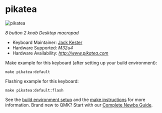 # pikatea

![pikatea](https://imgur.com/UpcSHLi)

*8 button 2 knob Desktop macropad*

* Keyboard Maintainer: [Jack Kester](https://github.com/yourusername)
* Hardware Supported: *M32u4*
* Hardware Availability: *http://www.pikatea.com*

Make example for this keyboard (after setting up your build environment):

    make pikatea:default

Flashing example for this keyboard:

    make pikatea:default:flash

See the [build environment setup](https://docs.qmk.fm/#/getting_started_build_tools) and the [make instructions](https://docs.qmk.fm/#/getting_started_make_guide) for more information. Brand new to QMK? Start with our [Complete Newbs Guide](https://docs.qmk.fm/#/newbs).
